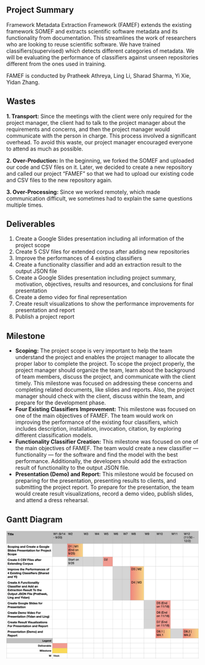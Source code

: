 ## Project Summary
Framework Metadata Extraction Framework (FAMEF) extends the existing framework SOMEF and extracts scientific software metadata and its functionality from documentation. This streamlines the work of researchers who are looking to reuse scientific software. We have trained classifiers(supervised) which detects different categories of metadata. We will be evaluating the performance of classifiers against unseen repositories different from the ones used in training. 

FAMEF is conducted by Pratheek Athreya, Ling Li, Sharad Sharma, Yi Xie, Yidan Zhang.

## Wastes
**1. Transport:** Since the meetings with the client were only required for the project manager, the client had to talk to the project manager about the requirements and concerns, and then the project manager would communicate with the person in charge. This process involved a significant overhead. To avoid this waste, our project manager encouraged everyone to attend as much as possible. 

**2. Over-Production:** In the beginning, we forked the SOMEF and uploaded our code and CSV files on it. Later, we decided to create a new repository and called our project “FAMEF” so that we had to upload our existing code and CSV files to the new repository again.

**3. Over-Processing:** Since we worked remotely, which made communication difficult, we sometimes had to explain the same questions multiple times. 

## Deliverables
1. Create a Google Slides presentation including all information of the project scope
2. Create 5 CSV files for extended corpus after adding new repositories
3. Improve the performances of 4 existing classifiers
4. Create a functionality classifier and add an extraction result to the output JSON file
5. Create a Google Slides presentation including project summary, motivation, objectives, results and resources, and conclusions for final presentation
6. Create a demo video for final representation
7. Create result visualizations to show the performance improvements for presentation and report
8. Publish a project report

## Milestone
* **Scoping:** The project scope is very important to help the team understand the project and enables the project manager to allocate the proper labor to complete the project. To scope the project properly, the project manager should organize the team, learn about the background of team members, discuss the project, and communicate with the client timely. This milestone was focused on addressing these concerns and completing related documents, like slides and reports. Also, the project manager should check with the client, discuss within the team, and prepare for the development phase.
* **Four Existing Classifiers Improvement:** This milestone was focused on one of the main objectives of FAMEF. The team would work on improving the performance of the existing four classifiers, which includes description, installation, invocation, citation, by exploring different classification models.
* **Functionality Classifier Creation:** This milestone was focused on one of the main objectives of FAMEF. The team would create a new classifier — functionality — for the software and find the model with the best performance. Additionally, the developers should add the extraction result of functionality to the output JSON file.
* **Presentation (Demo) and Report:** This milestone would be focused on preparing for the presentation, presenting results to clients, and submitting the project report. To prepare for the presentation, the team would create result visualizations, record a demo video, publish slides, and attend a dress rehearsal.

## Gantt Diagram
![Image of GD](/GD.png)
